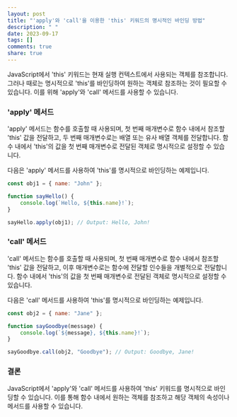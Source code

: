 ```yaml
---
layout: post
title: "'apply'와 'call'을 이용한 'this' 키워드의 명시적인 바인딩 방법"
description: " "
date: 2023-09-17
tags: []
comments: true
share: true
---
```


JavaScript에서 'this' 키워드는 현재 실행 컨텍스트에서 사용되는 객체를 참조합니다. 그러나 때로는 명시적으로 'this'를 바인딩하여 원하는 객체로 참조하는 것이 필요할 수 있습니다. 이를 위해 'apply'와 'call' 메서드를 사용할 수 있습니다.

### 'apply' 메서드
'apply' 메서드는 함수를 호출할 때 사용되며, 첫 번째 매개변수로 함수 내에서 참조할 'this' 값을 전달하고, 두 번째 매개변수로는 배열 또는 유사 배열 객체를 전달합니다. 함수 내에서 'this'의 값을 첫 번째 매개변수로 전달된 객체로 명시적으로 설정할 수 있습니다.

다음은 'apply' 메서드를 사용하여 'this'를 명시적으로 바인딩하는 예제입니다.

```javascript
const obj1 = { name: "John" };

function sayHello() {
    console.log(`Hello, ${this.name}!`);
}

sayHello.apply(obj1); // Output: Hello, John!
```

### 'call' 메서드
'call' 메서드는 함수를 호출할 때 사용되며, 첫 번째 매개변수로 함수 내에서 참조할 'this' 값을 전달하고, 이후 매개변수로는 함수에 전달할 인수들을 개별적으로 전달합니다. 함수 내에서 'this'의 값을 첫 번째 매개변수로 전달된 객체로 명시적으로 설정할 수 있습니다.

다음은 'call' 메서드를 사용하여 'this'를 명시적으로 바인딩하는 예제입니다.

```javascript
const obj2 = { name: "Jane" };

function sayGoodbye(message) {
    console.log(`${message}, ${this.name}!`);
}

sayGoodbye.call(obj2, "Goodbye"); // Output: Goodbye, Jane!
```

### 결론
JavaScript에서 'apply'와 'call' 메서드를 사용하여 'this' 키워드를 명시적으로 바인딩할 수 있습니다. 이를 통해 함수 내에서 원하는 객체를 참조하고 해당 객체의 속성이나 메서드를 사용할 수 있습니다.